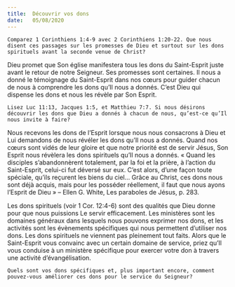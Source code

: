 ```yaml
---
title:  Découvrir vos dons
date:   05/08/2020
---
```


`Comparez 1 Corinthiens 1:4-9 avec 2 Corinthiens 1:20-22. Que nous disent ces passages sur les promesses de Dieu et surtout sur les dons spirituels avant la seconde venue de Christ?`

Dieu promet que Son église manifestera tous les dons du Saint-Esprit juste avant le retour de notre Seigneur. Ses promesses sont certaines. Il nous a donné le témoignage du Saint-Esprit dans nos cœurs pour guider chacun de nous à comprendre les dons qu’Il nous a donnés. C’est Dieu qui dispense les dons et nous les révèle par Son Esprit.

`Lisez Luc 11:13, Jacques 1:5, et Matthieu 7:7. Si nous désirons découvrir les dons que Dieu a donnés à chacun de nous, qu’est-ce qu’Il nous invite à faire?`

Nous recevons les dons de l’Esprit lorsque nous nous consacrons à Dieu et Lui demandons de nous révéler les dons qu’Il nous a donnés. Quand nos cœurs sont vidés de leur gloire et que notre priorité est de servir Jésus, Son Esprit nous révèlera les dons spirituels qu’Il nous a donnés. « Quand les disciples s’abandonnèrent totalement, par la foi et la prière, à l’action du Saint-Esprit, celui-ci fut déversé sur eux. C’est alors, d’une façon toute spéciale, qu’ils reçurent les biens du ciel… Grâce au Christ, ces dons nous sont déjà acquis, mais pour les posséder réellement, il faut que nous ayons l’Esprit de Dieu » – Ellen G. White, Les paraboles de Jésus, p. 283.

Les dons spirituels (voir 1 Cor. 12:4-6) sont des qualités que Dieu donne pour que nous puissions Le servir efficacement. Les ministères sont les domaines généraux dans lesquels nous pouvons exprimer nos dons, et les activités sont les évènements spécifiques qui nous permettent d’utiliser nos dons. Les dons spirituels ne viennent pas pleinement tout faits. Alors que le Saint-Esprit vous convainc avec un certain domaine de service, priez qu’Il vous conduise à un ministère spécifique pour exercer votre don à travers une activité d’évangélisation.

`Quels sont vos dons spécifiques et, plus important encore, comment pouvez-vous améliorer ces dons pour le service du Seigneur?`
